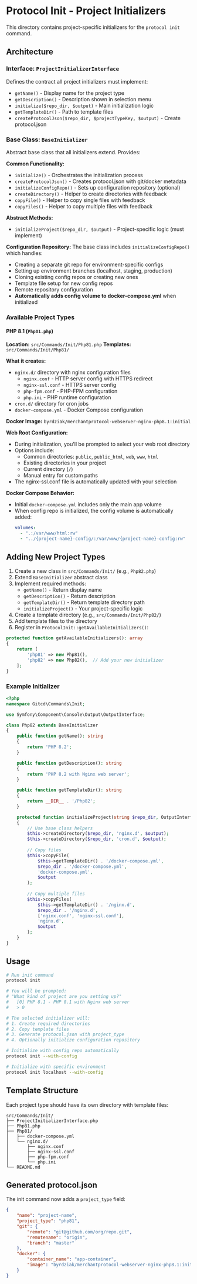 # Protocol Init - Project Initializers

This directory contains project-specific initializers for the `protocol init` command.

## Architecture

### Interface: `ProjectInitializerInterface`
Defines the contract all project initializers must implement:
- `getName()` - Display name for the project type
- `getDescription()` - Description shown in selection menu
- `initialize($repo_dir, $output)` - Main initialization logic
- `getTemplateDir()` - Path to template files
- `createProtocolJson($repo_dir, $projectTypeKey, $output)` - Create protocol.json

### Base Class: `BaseInitializer`
Abstract base class that all initializers extend. Provides:

**Common Functionality:**
- `initialize()` - Orchestrates the initialization process
- `createProtocolJson()` - Creates protocol.json with git/docker metadata
- `initializeConfigRepo()` - Sets up configuration repository (optional)
- `createDirectory()` - Helper to create directories with feedback
- `copyFile()` - Helper to copy single files with feedback
- `copyFiles()` - Helper to copy multiple files with feedback

**Abstract Methods:**
- `initializeProject($repo_dir, $output)` - Project-specific logic (must implement)

**Configuration Repository:**
The base class includes `initializeConfigRepo()` which handles:
- Creating a separate git repo for environment-specific configs
- Setting up environment branches (localhost, staging, production)
- Cloning existing config repos or creating new ones
- Template file setup for new config repos
- Remote repository configuration
- **Automatically adds config volume to docker-compose.yml** when initialized

### Available Project Types

#### PHP 8.1 (`Php81.php`)
**Location:** `src/Commands/Init/Php81.php`
**Templates:** `src/Commands/Init/Php81/`

**What it creates:**
- `nginx.d/` directory with nginx configuration files
  - `nginx.conf` - HTTP server config with HTTPS redirect
  - `nginx-ssl.conf` - HTTPS server config
  - `php-fpm.conf` - PHP-FPM configuration
  - `php.ini` - PHP runtime configuration
- `cron.d/` directory for cron jobs
- `docker-compose.yml` - Docker Compose configuration

**Docker Image:** `byrdziak/merchantprotocol-webserver-nginx-php8.1:initial`

**Web Root Configuration:**
- During initialization, you'll be prompted to select your web root directory
- Options include:
  - Common directories: `public`, `public_html`, `web`, `www`, `html`
  - Existing directories in your project
  - Current directory (`/`)
  - Manual entry for custom paths
- The nginx-ssl.conf file is automatically updated with your selection

**Docker Compose Behavior:**
- Initial `docker-compose.yml` includes only the main app volume
- When config repo is initialized, the config volume is automatically added:
  ```yaml
  volumes:
    - ".:/var/www/html:rw"
    - "../{project-name}-config/:/var/www/{project-name}-config:rw"
  ```

## Adding New Project Types

1. Create a new class in `src/Commands/Init/` (e.g., `Php82.php`)
2. Extend `BaseInitializer` abstract class
3. Implement required methods:
   - `getName()` - Return display name
   - `getDescription()` - Return description
   - `getTemplateDir()` - Return template directory path
   - `initializeProject()` - Your project-specific logic
4. Create a template directory (e.g., `src/Commands/Init/Php82/`)
5. Add template files to the directory
6. Register in `ProtocolInit::getAvailableInitializers()`:

```php
protected function getAvailableInitializers(): array
{
    return [
        'php81' => new Php81(),
        'php82' => new Php82(),  // Add your new initializer
    ];
}
```

### Example Initializer

```php
<?php
namespace Gitcd\Commands\Init;

use Symfony\Component\Console\Output\OutputInterface;

class Php82 extends BaseInitializer
{
    public function getName(): string
    {
        return 'PHP 8.2';
    }

    public function getDescription(): string
    {
        return 'PHP 8.2 with Nginx web server';
    }

    public function getTemplateDir(): string
    {
        return __DIR__ . '/Php82';
    }

    protected function initializeProject(string $repo_dir, OutputInterface $output): void
    {
        // Use base class helpers
        $this->createDirectory($repo_dir, 'nginx.d', $output);
        $this->createDirectory($repo_dir, 'cron.d', $output);
        
        // Copy files
        $this->copyFile(
            $this->getTemplateDir() . '/docker-compose.yml',
            $repo_dir . '/docker-compose.yml',
            'docker-compose.yml',
            $output
        );
        
        // Copy multiple files
        $this->copyFiles(
            $this->getTemplateDir() . '/nginx.d',
            $repo_dir . '/nginx.d',
            ['nginx.conf', 'nginx-ssl.conf'],
            'nginx.d',
            $output
        );
    }
}
```

## Usage

```bash
# Run init command
protocol init

# You will be prompted:
# "What kind of project are you setting up?"
#   [0] PHP 8.1 - PHP 8.1 with Nginx web server
#   > 0

# The selected initializer will:
# 1. Create required directories
# 2. Copy template files
# 3. Generate protocol.json with project_type
# 4. Optionally initialize configuration repository

# Initialize with config repo automatically
protocol init --with-config

# Initialize with specific environment
protocol init localhost --with-config
```

## Template Structure

Each project type should have its own directory with template files:

```
src/Commands/Init/
├── ProjectInitializerInterface.php
├── Php81.php
├── Php81/
│   ├── docker-compose.yml
│   └── nginx.d/
│       ├── nginx.conf
│       ├── nginx-ssl.conf
│       ├── php-fpm.conf
│       └── php.ini
└── README.md
```

## Generated protocol.json

The init command now adds a `project_type` field:

```json
{
    "name": "project-name",
    "project_type": "php81",
    "git": {
        "remote": "git@github.com/org/repo.git",
        "remotename": "origin",
        "branch": "master"
    },
    "docker": {
        "container_name": "app-container",
        "image": "byrdziak/merchantprotocol-webserver-nginx-php8.1:initial"
    }
}
```
